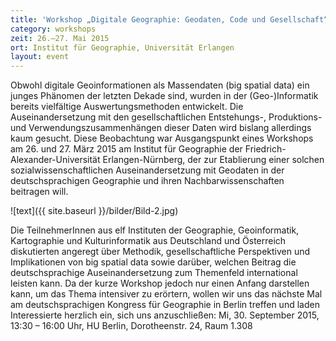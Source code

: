 ```yaml
---
title: 'Workshop „Digitale Geographie: Geodaten, Code und Gesellschaft“'
category: workshops
zeit: 26.–27. Mai 2015
ort: Institut für Geographie, Universität Erlangen
layout: event
---
```


Obwohl digitale Geoinformationen als Massendaten (big spatial data) ein junges Phänomen der letzten Dekade sind, wurden in der (Geo-)Informatik bereits vielfältige Auswertungsmethoden entwickelt. Die Auseinandersetzung mit den gesellschaftlichen Entstehungs-, Produktions- und Verwendungszusammenhängen dieser Daten wird bislang allerdings kaum gesucht. Diese Beobachtung war Ausgangspunkt eines Workshops am 26. und 27. März 2015 am Institut für Geographie der Friedrich-Alexander-Universität Erlangen-Nürnberg, der zur Etablierung einer solchen sozialwissenschaftlichen Auseinandersetzung mit Geodaten in der deutschsprachigen Geographie und ihren Nachbarwissenschaften beitragen will.

![text]({{ site.baseurl }}/bilder/Bild-2.jpg)

Die TeilnehmerInnen aus elf Instituten der Geographie, Geoinformatik, Kartographie und Kulturinformatik aus Deutschland und Österreich diskutierten angeregt über Methodik, gesellschaftliche Perspektiven und Implikationen von big spatial data sowie darüber, welchen Beitrag die deutschsprachige Auseinandersetzung zum Themenfeld international leisten kann. Da der kurze Workshop jedoch nur einen Anfang darstellen kann, um das Thema intensiver zu erörtern, wollen wir uns das nächste Mal am deutschsprachigen Kongress für Geographie in Berlin treffen und laden Interessierte herzlich ein, sich uns anzuschließen: Mi, 30. September 2015, 13:30 – 16:00 Uhr, HU Berlin, Dorotheenstr. 24, Raum 1.308

